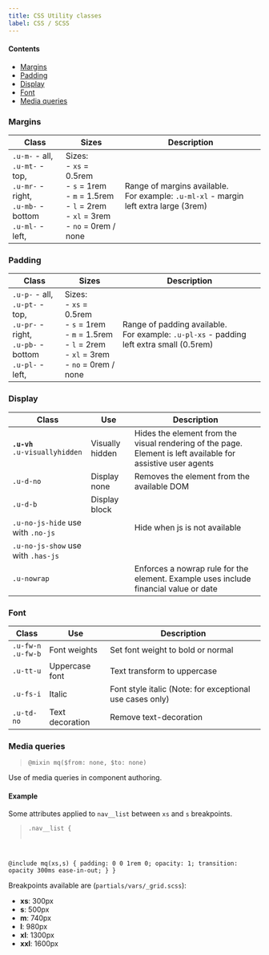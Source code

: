 ```yaml
---
title: CSS Utility classes
label: CSS / SCSS
---
```

#### Contents
- [Margins](#margins)
- [Padding](#padding)
- [Display](#display)
- [Font](#font)
- [Media queries](#media-queries)

### Margins

| Class | Sizes | Description |
|-------|---------------|-|
|`.u-m-` - all,<br>`.u-mt-` - top,<br>`.u-mr-` - right,<br>`.u-mb-` - bottom<br> `.u-ml-` - left,|Sizes:<br> - `xs` = 0.5rem<br/>- `s` = 1rem<br/>- `m` = 1.5rem<br/>- `l` = 2rem<br/>- `xl` = 3rem<br/>- `no` = 0rem / none|Range of margins available.<br>For example: `.u-ml-xl` - margin left extra large (3rem)|

### Padding
| Class | Sizes | Description |
|-------|---------------|-|
|`.u-p-` - all,<br>`.u-pt-` - top,<br>`.u-pr-` - right,<br>`.u-pb-` - bottom<br> `.u-pl-` - left,|Sizes:<br> - `xs` = 0.5rem<br/>- `s` = 1rem<br/>- `m` = 1.5rem<br/>- `l` = 2rem<br/>- `xl` = 3rem<br/>- `no` = 0rem / none|Range of padding available.<br>For example: `.u-pl-xs` - padding left extra small (0.5rem)|



### Display

| Class | Use | Description |
|-------|---------------|-|
|**`.u-vh`**<br>`.u-visuallyhidden`|Visually hidden|Hides the element from the visual rendering of the page. Element is left available for assistive user agents|
|`.u-d-no`|Display none|Removes the element from the available DOM|
|`.u-d-b`|Display block||
|`.u-no-js-hide` use with `.no-js`||Hide when js is not available|
|`.u-no-js-show` use with `.has-js`|||
|`.u-nowrap`||Enforces a nowrap rule for the element. Example uses include financial value or date|

### Font

| Class | Use | Description |
|-------|---------------|-|
|`.u-fw-n`<br>`.u-fw-b`|Font weights|Set font weight to bold or normal|
|`.u-tt-u`|Uppercase font|Text transform to uppercase|
|`.u-fs-i`|Italic|Font style italic (Note: for exceptional use cases only)|
|`.u-td-no`|Text decoration|Remove text-decoration|

### Media queries

> `@mixin mq($from: none, $to: none)`

Use of media queries in component authoring.

#### Example
Some attributes applied to `nav__list` between `xs` and `s` breakpoints.

><pre><code>.nav__list {
  @include mq(xs,s) {
    padding: 0 0 1rem 0;
    opacity: 1;
    transition: opacity 300ms ease-in-out;
  }
}</code></pre>

Breakpoints available are (`partials/vars/_grid.scss`):
- **xs**: 300px
- **s**: 500px
- **m**: 740px
- **l**: 980px
- **xl**: 1300px
- **xxl**: 1600px
